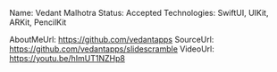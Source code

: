 Name: Vedant Malhotra
Status: Accepted
Technologies: SwiftUI, UIKit, ARKit, PencilKit

AboutMeUrl: https://github.com/vedantapps
SourceUrl: https://github.com/vedantapps/slidescramble
VideoUrl: https://youtu.be/hImUT1NZHp8

<!---
EXAMPLE
Name: John Appleseed
Status: Submitted <or> Winner <or> Distinguished <or> Rejected
Technologies: SwiftUI, RealityKit, CoreGraphic

AboutMeUrl: https://linkedin.com/in/johnappleseed
SourceUrl: https://github.com/johnappleseed/wwdc2025
VideoUrl: https://youtu.be/ABCDE123456
-->
